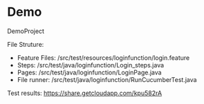 # Demo
DemoProject

File Struture:
+ Feature Files: /src/test/resources/loginfunction/login.feature
+ Steps: /src/test/java/loginfunction/Login_steps.java
+ Pages: /src/test/java/loginfunction/LoginPage.java
+ File runner: /src/test/java/loginfunction/RunCucumberTest.java

Test results: https://share.getcloudapp.com/kpu582rA
